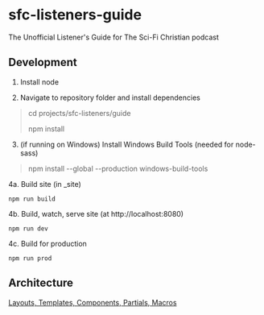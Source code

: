 # sfc-listeners-guide
The Unofficial Listener's Guide for The Sci-Fi Christian podcast

## Development

1. Install node

2. Navigate to repository folder and install dependencies

> cd projects/sfc-listeners/guide
> 
> npm install

3. (if running on Windows) Install Windows Build Tools (needed for node-sass)

> npm install --global --production windows-build-tools

4a. Build site (in _site)

```shell
npm run build
```

4b. Build, watch, serve site (at http://localhost:8080)

```shell
npm run dev
```

4c. Build for production

```shell
npm run prod
```

## Architecture
[Layouts, Templates, Components, Partials, Macros](https://css-tricks.com/component-led-design-patterns-nunjucks-grunt/)